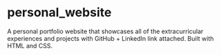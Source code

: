 # personal_website
A personal portfolio website that showcases all of the extracurricular experiences and projects with GitHub + LinkedIn link attached. Built with HTML and CSS.
